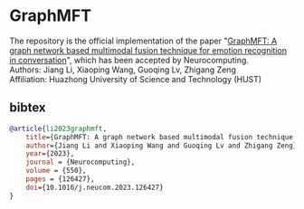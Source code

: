 # GraphMFT
The repository is the official implementation of the paper "[GraphMFT: A graph network based multimodal fusion technique for emotion recognition in conversation](https://doi.org/10.1016/j.neucom.2023.126427)", which has been accepted by Neurocomputing.  
Authors: Jiang Li, Xiaoping Wang, Guoqing Lv, Zhigang Zeng  
Affiliation: Huazhong University of Science and Technology (HUST)  

## bibtex
```bibtex
@article{li2023graphmft,
    title={GraphMFT: A graph network based multimodal fusion technique for emotion recognition in conversation},
    author={Jiang Li and Xiaoping Wang and Guoqing Lv and Zhigang Zeng},
    year={2023},
    journal = {Neurocomputing},
    volume = {550},
    pages = {126427},
    doi={10.1016/j.neucom.2023.126427}
}
```